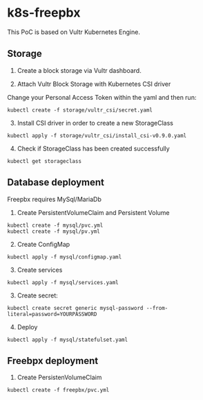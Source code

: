 # k8s-freepbx
 This PoC is based on Vultr Kubernetes Engine.

## Storage
1. Create a block storage via Vultr dashboard.

2. Attach Vultr Block Storage with Kubernetes CSI driver

Change your Personal Access Token within the yaml and then run:
```
kubectl create -f storage/vultr_csi/secret.yaml
```

3. Install CSI driver in order to create a new StorageClass
```
kubectl apply -f storage/vultr_csi/install_csi-v0.9.0.yaml
```

4. Check if StorageClass has been created successfully
```
kubectl get storageclass
```

## Database deployment
Freepbx requires MySql/MariaDb

1. Create PersistentVolumeClaim and Persistent Volume
```
kubectl create -f mysql/pvc.yml
kubectl create -f mysql/pv.yml
```

2. Create ConfigMap
```
kubectl apply -f mysql/configmap.yaml
```

3. Create services
```
kubectl apply -f mysql/services.yaml
```

3. Create secret:
```
kubectl create secret generic mysql-password --from-literal=password=YOURPASSWORD
```

4. Deploy
```
kubectl apply -f mysql/statefulset.yaml
```

## Freebpx deployment
1. Create PersistenVolumeClaim
```
kubectl create -f freepbx/pvc.yml
```
